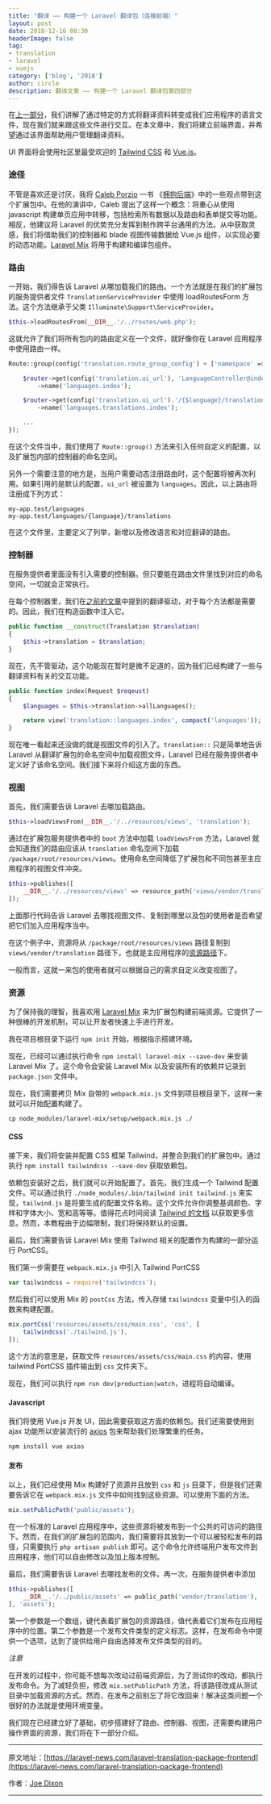 ```yaml
---
title: "翻译 —— 构建一个 Laravel 翻译包（连接前端）"
layout: post
date: 2018-12-16 08:30
headerImage: false
tag:
- translation
- laravel
- vuejs
category: ['blog', '2018']
author: circle
description: 翻译文章 —— 构建一个 Laravel 翻译包第四部分
---
```


在[上一部分](https://laravel-news.com/wrangling-translations)，我们讲解了通过特定的方式将翻译资料转变成我们应用程序的语言文件，现在我们就来跟这些文件进行交互。在本文章中，我们将建立前端界面，并希望通过该界面帮助用户管理翻译资料。

UI 界面将会使用社区里最受欢迎的 [Tailwind CSS](https://tailwindcss.com/) 和 [Vue.js](https://vuejs.org/)。

### 途径

不管是喜欢还是讨厌，我将 [Caleb Porzio](https://twitter.com/calebporzio) 一书 《[拥抱后端](https://www.youtube.com/watch?v=uQO4Xh1gMpY)》中的一些观点带到这个扩展包中。在他的演讲中，Caleb 提出了这样一个概念：将重心从使用 javascript 构建单页应用中转移，包括检索所有数据以及路由和表单提交等功能。相反，他建议将 Laravel 的优势充分发挥到制作跨平台通用的方法。从中获取灵感，我们将借助我们的控制器和 blade 视图传输数据给 Vue.js 组件，以实现必要的动态功能。[Laravel Mix](https://laravel.com/docs/5.7/mix) 将用于构建和编译包组件。

### 路由

一开始，我们得告诉 Laravel 从哪加载我们的路由。一个方法就是在我们的扩展包的服务提供者文件 `TranslationServiceProvider` 中使用 loadRoutesForm 方法。这个方法继承于父类 `Illuminate\Support\ServiceProvider`。

```php
$this->loadRoutesFrom(__DIR__.'/../routes/web.php');
```

这就允许了我们将所有包内的路由定义在一个文件，就好像你在 Laravel 应用程序中使用路由一样。

```php
Route::group(config('translation.route_group_config') + ['namespace' => 'JoeDixon\\Translation\\Http\\Controllers'], function ($router) {

    $router->get(config('translation.ui_url'), 'LanguageController@index')
        ->name('languages.index');

    $router->get(config('translation.ui_url').'/{$language}/translations', 'LanguageController@index')
        ->name('languages.translations.index');

    ...
});
```

在这个文件当中，我们使用了 `Route::group()` 方法来引入任何自定义的配置，以及扩展包内部的控制器的命名空间。

另外一个需要注意的地方是，当用户需要动态注册路由时，这个配置将被再次利用。如果引用的是默认的配置，`ui_url` 被设置为 `languages`。因此，以上路由将注册成下列方式：

```
my-app.test/languages
my-app.test/languages/{language}/translations
```

在这个文件里，主要定义了列举，新增以及修改语言和对应翻译的路由。

### 控制器

在服务提供者里面没有引入需要的控制器。但只要能在路由文件里找到对应的命名空间，一切就会正常执行。

在每个控制器里，我们在[之前的文章](https://laravel-news.com/wrangling-translations)中提到的翻译驱动，对于每个方法都是需要的。因此，我们在构造函数中注入它。

```php
public function __construct(Translation $translation)
{
    $this->translation = $translation;
}
```

现在，先不管驱动，这个功能现在暂时是微不足道的，因为我们已经构建了一些与翻译资料有关的交互功能。

```php
public function index(Request $reqeust)
{
    $languages = $this->translation->allLanguages();

    return view('translation::languages.index', compact('languages'));
}
```

现在唯一看起来还没做的就是视图文件的引入了。`translation::` 只是简单地告诉 Laravel 从翻译扩展包的命名空间中加载视图文件，Laravel 已经在服务提供者中定义好了该命名空间。我们接下来将介绍这方面的东西。

### 视图

首先，我们需要告诉 Laravel 去哪加载路由。

```php
$this->loadViewsFrom(__DIR__.'/../resources/views', 'translation');
```

通过在扩展包服务提供者中的 `boot` 方法中加载 `loadViewsFrom` 方法，Laravel 就会知道我们的路由应该从 `translation` 命名空间下加载 `/package/root/resources/views`。使用命名空间降低了扩展包和不同包甚至主应用程序的视图文件冲突。

```php
$this->publishes([
    __DIR__.'/../resources/views' => resource_path('views/vendor/translation'),
]);
```

上面那行代码告诉 Laravel 去哪找视图文件、复制到哪里以及包的使用者是否希望把它们加入应用程序当中。

在这个例子中，资源将从 `/package/root/resources/views` 路径复制到 `views/vendor/translation` 路径下，也就是主应用程序的[资源路径](https://laravel.com/docs/5.7/helpers#method-resource-path)下。

一般而言，这就一来包的使用者就可以根据自己的需求自定义改变视图了。

### 资源

为了保持我的理智，我喜欢用 [Laravel Mix](https://laravel-mix.com/) 来为扩展包构建前端资源。它提供了一种很棒的开发机制，可以让开发者快速上手进行开发。

我在项目根目录下运行 `npm init` 开始，根据指示搭建环境。

现在，已经可以通过执行命令 `npm install laravel-mix --save-dev` 来安装 Laravel Mix 了。这个命令会安装 Laravel Mix 以及安装所有的依赖并记录到 `package.json` 文件中。

现在，我们需要拷贝 Mix 自带的 `webpack.mix.js` 文件到项目根目录下，这样一来就可以开始配置构建了。

```shell
cp node_modules/laravel-mix/setup/webpack.mix.js ./
```

#### CSS

接下来，我们将安装并配置 CSS 框架 Tailwind，并整合到我们的扩展包中。通过执行 `npm install tailwindcss --save-dev` 获取依赖包。

依赖包安装好之后，我们就可以开始配置了。首先，我们生成一个 Tailwind 配置文件。可以通过执行 `./node_modules/.bin/tailwind init tailwind.js` 来实现，`tailwind.js` 是将要生成的配置文件名称。这个文件允许你调整基调颜色、字样和字体大小、宽和高等等。值得花点时间阅读 [Tailwind 的文档](https://tailwindcss.com/docs/configuration) 以获取更多信息。然而，本教程由于边幅限制，我们将保持默认的设置。

最后，我们需要告诉 Laravel Mix 使用 Tailwind 相关的配置作为构建的一部分运行 PortCSS。

我们第一步需要在 `webpack.mix.js` 中引入 Tailwind PortCSS

```js
var tailwindcss = require('tailwindcss');
```

然后我们可以使用 Mix 的 `postCss` 方法，传入存储 `tailwindcss` 变量中引入的函数来构建配置。

```js
mix.portCss('resources/assets/css/main.css', 'css', [
    tailwindcss('./tailwind.js'),
]);
```

这个方法的意思是，获取文件 `resources/assets/css/main.css` 的内容，使用 tailwind PortCSS 插件输出到 `css` 文件夹下。

现在，我们可以执行 `npm run dev|production|watch`，进程将自动编译。

#### Javascript

我们将使用 Vue.js 开发 UI，因此需要获取这方面的依赖包。我们还需要使用到 ajax 功能所以安装流行的 [axios](https://github.com/axios/axios) 包来帮助我们处理繁重的任务。

```shell
npm install vue axios
``` 

#### 发布

以上，我们已经使用 Mix 构建好了资源并且放到 `css` 和 `js` 目录下，但是我们还需要告诉它在 `webpack.mix.js` 文件中如何找到这些资源。可以使用下面的方法。

```js
mix.setPublicPath('public/assets');
```

在一个标准的 Laravel 应用程序中，这些资源将被发布到一个公共的可访问的路径下。然而，在我们的扩展包的范围内，我们需要将其放到一个可以被轻松发布的路径，只需要执行 `php artisan publish` 即可。这个命令允许终端用户发布文件到应用程序，他们可以自由修改以及加上版本控制。

最后，我们需要告诉 Laravel 去哪找发布的文件。再一次，在服务提供者中添加

```php
$this->publishes([
    __DIR__.'/../public/assets' => public_path('vendor/translation'),
], 'assets');
```

第一个参数是一个数组，键代表着扩展包的资源路径，值代表着它们发布在应用程序中的位置。第二个参数是一个发布文件类型的定义标志。这样，在发布命令中提供一个选项，达到了提供给用户自由选择发布文件类型的目的。

*注意*

在开发的过程中，你可能不想每次改动过前端资源后，为了测试你的改动，都执行发布命令。为了减轻负担，修改 `mix.setPublicPath` 方法，将该路径改成从测试目录中加载资源的方式。然而，在发布之前别忘了将它改回来！解决这类问题一个很好的办法就是使用环境变量。

我们现在已经建立好了基础，初步搭建好了路由、控制器、视图，还需要构建用户操作界面的资源，我们将在下一部分介绍。

---
原文地址：[https://laravel-news.com/laravel-translation-package-frontend](https://laravel-news.com/laravel-translation-package-frontend)

作者：[Joe Dixon](https://laravel-news.com/@joedixon)

---
